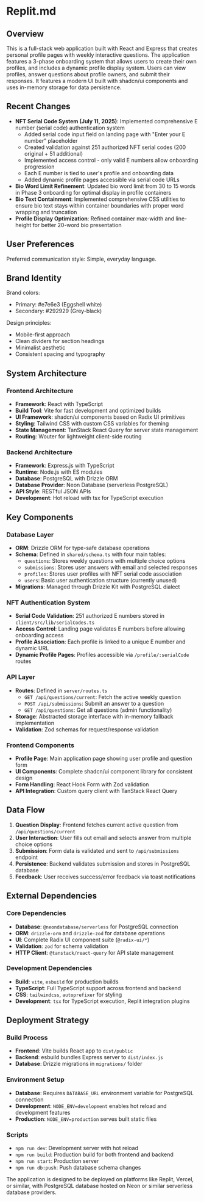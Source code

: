 # Replit.md

## Overview

This is a full-stack web application built with React and Express that creates personal profile pages with weekly interactive questions. The application features a 3-phase onboarding system that allows users to create their own profiles, and includes a dynamic profile display system. Users can view profiles, answer questions about profile owners, and submit their responses. It features a modern UI built with shadcn/ui components and uses in-memory storage for data persistence.

## Recent Changes

- **NFT Serial Code System (July 11, 2025)**: Implemented comprehensive E number (serial code) authentication system
  - Added serial code input field on landing page with "Enter your E number" placeholder
  - Created validation against 251 authorized NFT serial codes (200 original + 51 additional)
  - Implemented access control - only valid E numbers allow onboarding progression
  - Each E number is tied to user's profile and onboarding data
  - Added dynamic profile pages accessible via serial code URLs
- **Bio Word Limit Refinement**: Updated bio word limit from 30 to 15 words in Phase 3 onboarding for optimal display in profile containers
- **Bio Text Containment**: Implemented comprehensive CSS utilities to ensure bio text stays within container boundaries with proper word wrapping and truncation
- **Profile Display Optimization**: Refined container max-width and line-height for better 20-word bio presentation

## User Preferences

Preferred communication style: Simple, everyday language.

## Brand Identity

Brand colors:
- Primary: #e7e6e3 (Eggshell white)
- Secondary: #292929 (Grey-black)

Design principles:
- Mobile-first approach
- Clean dividers for section headings
- Minimalist aesthetic
- Consistent spacing and typography

## System Architecture

### Frontend Architecture
- **Framework**: React with TypeScript
- **Build Tool**: Vite for fast development and optimized builds
- **UI Framework**: shadcn/ui components based on Radix UI primitives
- **Styling**: Tailwind CSS with custom CSS variables for theming
- **State Management**: TanStack React Query for server state management
- **Routing**: Wouter for lightweight client-side routing

### Backend Architecture
- **Framework**: Express.js with TypeScript
- **Runtime**: Node.js with ES modules
- **Database**: PostgreSQL with Drizzle ORM
- **Database Provider**: Neon Database (serverless PostgreSQL)
- **API Style**: RESTful JSON APIs
- **Development**: Hot reload with tsx for TypeScript execution

## Key Components

### Database Layer
- **ORM**: Drizzle ORM for type-safe database operations
- **Schema**: Defined in `shared/schema.ts` with four main tables:
  - `questions`: Stores weekly questions with multiple choice options
  - `submissions`: Stores user answers with email and selected responses
  - `profiles`: Stores user profiles with NFT serial code association
  - `users`: Basic user authentication structure (currently unused)
- **Migrations**: Managed through Drizzle Kit with PostgreSQL dialect

### NFT Authentication System
- **Serial Code Validation**: 251 authorized E numbers stored in `client/src/lib/serialCodes.ts`
- **Access Control**: Landing page validates E numbers before allowing onboarding access
- **Profile Association**: Each profile is linked to a unique E number and dynamic URL
- **Dynamic Profile Pages**: Profiles accessible via `/profile/:serialCode` routes

### API Layer
- **Routes**: Defined in `server/routes.ts`
  - `GET /api/questions/current`: Fetch the active weekly question
  - `POST /api/submissions`: Submit an answer to a question
  - `GET /api/questions`: Get all questions (admin functionality)
- **Storage**: Abstracted storage interface with in-memory fallback implementation
- **Validation**: Zod schemas for request/response validation

### Frontend Components
- **Profile Page**: Main application page showing user profile and question form
- **UI Components**: Complete shadcn/ui component library for consistent design
- **Form Handling**: React Hook Form with Zod validation
- **API Integration**: Custom query client with TanStack React Query

## Data Flow

1. **Question Display**: Frontend fetches current active question from `/api/questions/current`
2. **User Interaction**: User fills out email and selects answer from multiple choice options
3. **Submission**: Form data is validated and sent to `/api/submissions` endpoint
4. **Persistence**: Backend validates submission and stores in PostgreSQL database
5. **Feedback**: User receives success/error feedback via toast notifications

## External Dependencies

### Core Dependencies
- **Database**: `@neondatabase/serverless` for PostgreSQL connection
- **ORM**: `drizzle-orm` and `drizzle-zod` for database operations
- **UI**: Complete Radix UI component suite (`@radix-ui/*`)
- **Validation**: `zod` for schema validation
- **HTTP Client**: `@tanstack/react-query` for API state management

### Development Dependencies
- **Build**: `vite`, `esbuild` for production builds
- **TypeScript**: Full TypeScript support across frontend and backend
- **CSS**: `tailwindcss`, `autoprefixer` for styling
- **Development**: `tsx` for TypeScript execution, Replit integration plugins

## Deployment Strategy

### Build Process
- **Frontend**: Vite builds React app to `dist/public`
- **Backend**: esbuild bundles Express server to `dist/index.js`
- **Database**: Drizzle migrations in `migrations/` folder

### Environment Setup
- **Database**: Requires `DATABASE_URL` environment variable for PostgreSQL connection
- **Development**: `NODE_ENV=development` enables hot reload and development features
- **Production**: `NODE_ENV=production` serves built static files

### Scripts
- `npm run dev`: Development server with hot reload
- `npm run build`: Production build for both frontend and backend
- `npm run start`: Production server
- `npm run db:push`: Push database schema changes

The application is designed to be deployed on platforms like Replit, Vercel, or similar, with PostgreSQL database hosted on Neon or similar serverless database providers.